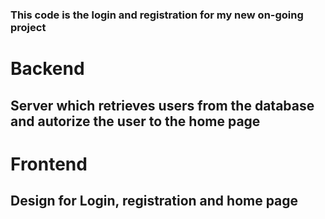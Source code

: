 ### This code is the login and registration for my new on-going project 

# Backend
## Server which retrieves users from the database and autorize the user to the home page

# Frontend
## Design for Login, registration and home page

